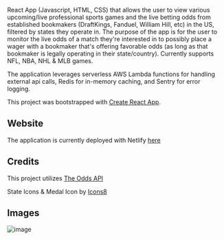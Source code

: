 React App (Javascript, HTML, CSS) that allows the user to view various upcoming/live professional sports games and the live betting odds from established bookmakers (DraftKings, Fanduel, William Hill, etc) in the US, filtered by states they operate in. The purpose of the app is for the user to monitor the live odds of a match they're interested in to possibly place a wager with a bookmaker that's offering favorable odds (as long as that bookmaker is legally operating in their state/country). Currently supports NFL, NBA, NHL & MLB games.

The application leverages serverless AWS Lambda functions for handling external api calls, Redis for in-memory caching, and Sentry for error logging. 

This project was bootstrapped with [Create React App](https://github.com/facebook/create-react-app).

## Website

The application is currently deployed with Netlify [here](https://master--stunning-belekoy-7251e6.netlify.app/)

## Credits

This project utilizes [The Odds API](https://the-odds-api.com/)

State Icons & Medal Icon by [Icons8](https://icons8.com)

## Images

![image](https://github.com/clarket33/shop-the-line/assets/43187188/c6ab47d7-f405-4d5c-8300-5220c0c7213c)
